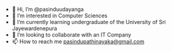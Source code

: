 - 👋 Hi, I’m @pasinduudayanga
- 👀 I’m interested in Computer Sciences
- 🌱 I’m currently learning undergraduate of the University of Sri Jayewardenepura
- 💞️ I’m looking to collaborate with an IT Company
- 📫 How to reach me pasindupathinayaka@gmail.com
<!---
pasinduudayanga/pasinduudayanga is a ✨ special ✨ repository because its `README.md` (this file) appears on your GitHub profile.
You can click the Preview link to take a look at your changes.
--->
